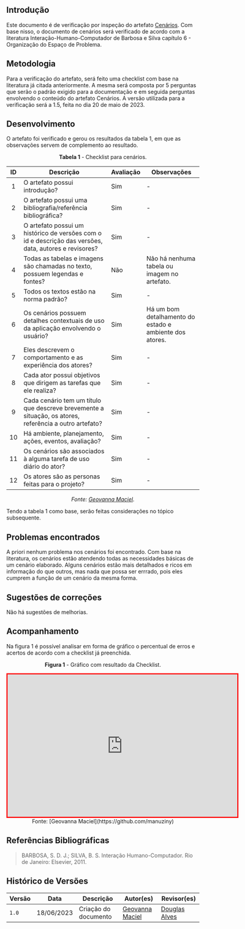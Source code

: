 ## Introdução

Este documento é de verificação por inspeção do artefato [Cenários](https://interacao-humano-computador.github.io/2023.1-BilheteriaDigital/analise-de-requisitos/cenarios/). Com base nisso, o documento de cenários será verificado de acordo com a literatura Interação-Humano-Computador de Barbosa e Silva capítulo 6 - Organização do Espaço de Problema.

## Metodologia

Para a verificação do artefato, será feito uma checklist com base na literatura já citada anteriormente. A mesma será composta por 5 perguntas que serão o padrão exigido para a documentação e em seguida perguntas envolvendo o conteúdo do artefato Cenários. A versão utilizada para a verificação será a 1.5, feita no dia 20 de maio de 2023.

## Desenvolvimento

O artefato foi verificado e gerou os resultados da tabela 1, em que as observações servem de complemento ao resultado.

<center>

**Tabela 1** - Checklist para cenários.

| ID  | Descrição                                                                                              | Avaliação | Observações                                             |
| :-: | ------------------------------------------------------------------------------------------------------ | --------- | ------------------------------------------------------- |
|  1  | O artefato possui introdução?                                                                          | Sim       | -                                                       |
|  2  | O artefato possui uma bibliografia/referência bibliográfica?                                           | Sim       | -                                                       |
|  3  | O artefato possui um histórico de versões com o id e descrição das versões, data, autores e revisores? | Sim       | -                                                       |
|  4  | Todas as tabelas e imagens são chamadas no texto, possuem legendas e fontes?                           | Não       | Não há nenhuma tabela ou imagem no artefato.            |
|  5  | Todos os textos estão na norma padrão?                                                                 | Sim       | -                                                       |
|  6  | Os cenários possuem detalhes contextuais de uso da aplicação envolvendo o usuário?                     | Sim       | Há um bom detalhamento do estado e ambiente dos atores. |
|  7  | Eles descrevem o comportamento e as experiência dos atores?                                            | Sim       | -                                                       |
|  8  | Cada ator possui objetivos que dirigem as tarefas que ele realiza?                                     | Sim       | -                                                       |
|  9  | Cada cenário tem um título que descreve brevemente a situação, os atores, referência a outro artefato? | Sim       | -                                                       |
| 10  | Há ambiente, planejamento, ações, eventos, avaliação?                                                  | Sim       | -                                                       |
| 11  | Os cenários são associados à alguma tarefa de uso diário do ator?                                      | Sim       | -                                                       |
| 12  | Os atores são as personas feitas para o projeto?                                                       | Sim       | -                                                       |

_Fonte: [Geovanna Maciel](https://github.com/manuziny)._

</center>

Tendo a tabela 1 como base, serão feitas considerações no tópico subsequente.

## Problemas encontrados

A priori nenhum problema nos cenários foi encontrado. Com base na literatura, os cenários estão atendendo todas as necessidades básicas de um cenário elaborado. Alguns cenários estão mais detalhados e ricos em informação do que outros, mas nada que possa ser errrado, pois eles cumprem a função de um cenário da mesma forma.

## Sugestões de correções

Não há sugestões de melhorias.

## Acompanhamento

Na figura 1 é possível analisar em forma de gráfico o percentual de erros e acertos de acordo com a checklist já preenchida.

<center>

**Figura 1** - Gráfico com resultado da Checklist.

<iframe style="border:3px solid red" width="600" height="371" seamless frameborder="0" scrolling="no" src="https://docs.google.com/spreadsheets/d/e/2PACX-1vQy779ylD52ciWCe8vvTJLiL9uQDUd8lfjS6BU8Mjm9y5JizzGyYTWMCDxSWoPJ27Md0DI7w_HFpfeO/pubchart?oid=1611321772&format=interactive"></iframe>Fonte: [Geovanna Maciel](https://github.com/manuziny)

</center>

## Referências Bibliográficas

> BARBOSA, S. D. J.; SILVA, B. S. Interação Humano-Computador. Rio de Janeiro: Elsevier, 2011.

## Histórico de Versões

| Versão | Data       | Descrição            | Autor(es)                                      | Revisor(es)                                  |
| ------ | ---------- | -------------------- | ---------------------------------------------- | -------------------------------------------- |
| `1.0`  | 18/06/2023 | Criação do documento | [Geovanna Maciel](https://github.com/manuziny) | [Douglas Alves](https://github.com/dougalvs) |
